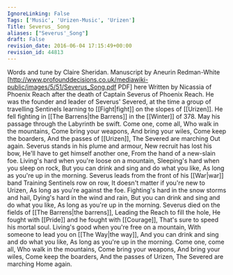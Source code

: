 ```yaml
---
IgnoreLinking: False
Tags: ['Music', 'Urizen-Music', 'Urizen']
Title: Severus_ Song
aliases: ["Severus'_Song"]
draft: False
revision_date: 2016-06-04 17:15:49+00:00
revision_id: 44813
---
```


Words and tune by Claire Sheridan. 
Manuscript by Aneurin Redman-White [http://www.profounddecisions.co.uk/mediawiki-public/images/5/51/Severus_Song.pdf PDF] here
Written by Nicassia of Phoenix Reach after the death of Captain Severus of Phoenix Reach. He was the founder and leader of Severus' Severed, at the time a group of travelling Sentinels learning to [[Fight|fight]] on the slopes of [[Urizen]]. He fell fighting in [[The Barrens|the Barrens]] in the [[Winter]] of 378. May his passage through the Labyrinth be swift. 
Come one, come all,
Who walk in the mountains,
Come bring your weapons,
And bring your wiles, 
Come keep the boarders,
And the passes of [[Urizen]],
The Severed are marching
Out again. 
Severus stands in his plume and armour,
New recruit has lost his bow,
He'll have to get himself another one,
From the hand of a new-slain foe.
Living's hard when you're loose on a mountain,
Sleeping's hard when you sleep on rock,
But you can drink and sing and do what you like,
As long as you're up in the morning. 
Severus leads from the front of his [[War|war]] band
Training Sentinels row on row,
It doesn't matter if you're new to Urizen,
As long as you're against the foe.
Fighting's hard in the snow storms and hail,
Dying's hard in the wind and rain,
But you can drink and sing and do what you like,
As long as you're up in the morning. 
Severus died on the fields of [[The Barrens|the barrens]],
Leading the Reach to fill the hole,
He fought with [[Pride]] and he fought with [[Courage]],
That's sure to speed his mortal soul. 
Living's good when you're free on a mountain,
With someone to lead you on [[The Way|the way]],
And you can drink and sing and do what you like,
As long as you're up in the morning. 
Come one, come all,
Who walk in the mountains,
Come bring your weapons,
And bring your wiles, 
Come keep the boarders,
And the passes of Urizen,
The Severed are marching
Home again.